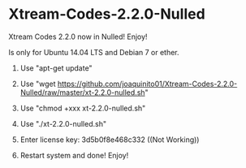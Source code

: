 # Xtream-Codes-2.2.0-Nulled
Xtream Codes 2.2.0 now in Nulled! Enjoy!

Is only for Ubuntu 14.04 LTS and Debian 7 or ether.

1. Use "apt-get update"

2. Use "wget https://github.com/joaquinito01/Xtream-Codes-2.2.0-Nulled/raw/master/xt-2.2.0-nulled.sh"

3. Use "chmod +xxx xt-2.2.0-nulled.sh"

4. Use "./xt-2.2.0-nulled.sh"

5. Enter license key: 3d5b0f8e468c332 ((Not Working))

6. Restart system and done! Enjoy!
